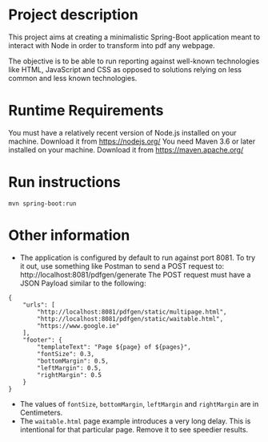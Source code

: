 # Project description

This project aims at creating a minimalistic Spring-Boot application meant to interact with Node
in order to transform into pdf any webpage.

The objective is to be able to run reporting against well-known technologies like HTML, JavaScript and CSS
as opposed to solutions relying on less common and less known technologies.

# Runtime Requirements

You must have a relatively recent version of Node.js installed on your machine. Download it from https://nodejs.org/
You need Maven 3.6 or later installed on your machine. Download it from https://maven.apache.org/

# Run instructions

```
mvn spring-boot:run
```

# Other information

- The application is configured by default to run against port 8081.
To try it out, use something like Postman to send a POST request to:
http://localhost:8081/pdfgen/generate
The POST request must have a JSON Payload similar to the following:
```
{
    "urls": [
        "http://localhost:8081/pdfgen/static/multipage.html",
        "http://localhost:8081/pdfgen/static/waitable.html",
        "https://www.google.ie"
    ],
    "footer": {
        "templateText": "Page ${page} of ${pages}",
        "fontSize": 0.3,
        "bottomMargin": 0.5,
        "leftMargin": 0.5,
        "rightMargin": 0.5
    }
}
```

- The values of `fontSize`, `bottomMargin`, `leftMargin` and `rightMargin` are in Centimeters.
- The `waitable.html` page example introduces a very long delay. This is intentional for that particular page. Remove it to see speedier results.
